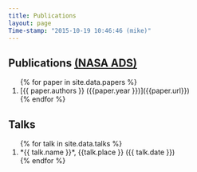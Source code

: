 ```yaml
---
title: Publications
layout: page
Time-stamp: "2015-10-19 10:46:46 (mike)"
---
```


Publications [(NASA ADS)](http://adsabs.harvard.edu/cgi-bin/nph-abs_connect?library&libname=my-papers&libid=54eca64ca4 "ADS")
-----------------------------------------------------------------------------------------------------------------------------

<ol reversed>
{% for paper in site.data.papers %}
  <li markdown="span">
    [{{ paper.authors }} ({{paper.year }})]({{paper.url}})
  </li>
{% endfor %}
</ol>



Talks
-----

<ol reversed>
{% for talk in site.data.talks %}
  <li markdown="span">
    *{{ talk.name }}*, {{talk.place }} ({{ talk.date }})
  </li>  
{% endfor %}
</ol>

